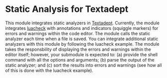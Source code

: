 # Static Analysis for Textadept
This module integrates static analyzers in [Textadept](https://github.com/orbitalquark/textadept). Currently, the module integrates [luacheck](https://github.com/mpeterv/luacheck) with annotations and indicators (squiggle markers) for errors and warnings within the code editor. The module calls the static analyzer each time when a file is saved. You can integrate additional static analyzers with this module by following the luacheck example. The module takes the responsbility of displaying the errors and warnings within the editor itself; however, your submodule is expected to: (a) provide the shell command with all the options and arguments; (b) parse the output of the static analyzer; and (c) sort the results into errors and warnings (see how all of this is done with the luacheck example).

